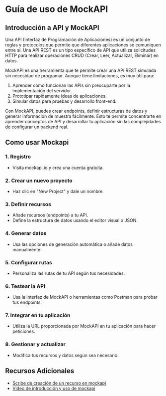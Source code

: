 
# Guía de uso de MockAPI

## Introducción a API y MockAPI

Una API (Interfaz de Programación de Aplicaciones) es un conjunto de reglas y protocolos que permite que diferentes aplicaciones se comuniquen entre sí. Una API REST es un tipo específico de API que utiliza solicitudes HTTP para realizar operaciones CRUD (Crear, Leer, Actualizar, Eliminar) en datos.

MockAPI es una herramienta que te permite crear una API REST simulada sin necesidad de programar. Aunque tiene limitaciones, es muy útil para:

1. Aprender cómo funcionan las APIs sin preocuparte por la implementación del servidor.
2. Prototipar rápidamente ideas de aplicaciones.
3. Simular datos para pruebas y desarrollo front-end.

Con MockAPI, puedes crear endpoints, definir estructuras de datos y generar información de muestra fácilmente. Esto te permite concentrarte en aprender conceptos de API y desarrollar tu aplicación sin las complejidades de configurar un backend real.

## Como usar Mockapi

### 1. Registro
- Visita mockapi.io y crea una cuenta gratuita.

### 2. Crear un nuevo proyecto
- Haz clic en "New Project" y dale un nombre.

### 3. Definir recursos
- Añade recursos (endpoints) a tu API.
- Define la estructura de datos usando el editor visual o JSON.

### 4. Generar datos
- Usa las opciones de generación automática o añade datos manualmente.

### 5. Configurar rutas
- Personaliza las rutas de tu API según tus necesidades.

### 6. Testear la API
- Usa la interfaz de MockAPI o herramientas como Postman para probar tus endpoints.

### 7. Integrar en tu aplicación
- Utiliza la URL proporcionada por MockAPI en tu aplicación para hacer peticiones.

### 8. Gestionar y actualizar
- Modifica tus recursos y datos según sea necesario.

## Recursos Adicionales

- [Scribe de creación de un recurso en mockapi](https://scribehow.com/shared/Create_a_Mock_API_project_with_product_resources__pqrWy-NeQXaYMjNcLb6BPg)
- [Video de introducción y uso de mockapi](https://www.youtube.com/watch?v=g2LMz4SOeqM)